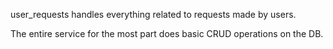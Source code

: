 user_requests handles everything related to requests made by users.

The entire service for the most part does basic CRUD operations on 
the DB. 

